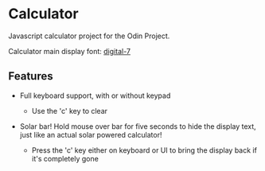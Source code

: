 # Calculator

Javascript calculator project for the Odin Project.

Calculator main display font: [digital-7](https://www.dafont.com/digital-7.font)

## Features

* Full keyboard support, with or without keypad
  * Use the 'c' key to clear

* Solar bar! Hold mouse over bar for five seconds to hide the display text, just like an actual solar powered calculator!
  * Press the 'c' key either on keyboard or UI to bring the display back if it's completely gone

